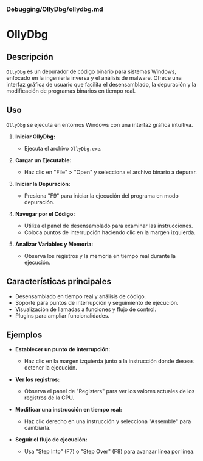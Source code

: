 ### **Debugging/OllyDbg/ollydbg.md**

# OllyDbg

## Descripción

`OllyDbg` es un depurador de código binario para sistemas Windows, enfocado en la ingeniería inversa y el análisis de malware. Ofrece una interfaz gráfica de usuario que facilita el desensamblado, la depuración y la modificación de programas binarios en tiempo real.

## Uso

`OllyDbg` se ejecuta en entornos Windows con una interfaz gráfica intuitiva.

1. **Iniciar OllyDbg:**
   - Ejecuta el archivo `OllyDbg.exe`.

2. **Cargar un Ejecutable:**
   - Haz clic en "File" > "Open" y selecciona el archivo binario a depurar.

3. **Iniciar la Depuración:**
   - Presiona "F9" para iniciar la ejecución del programa en modo depuración.

4. **Navegar por el Código:**
   - Utiliza el panel de desensamblado para examinar las instrucciones.
   - Coloca puntos de interrupción haciendo clic en la margen izquierda.

5. **Analizar Variables y Memoria:**
   - Observa los registros y la memoria en tiempo real durante la ejecución.

## Características principales

- Desensamblado en tiempo real y análisis de código.
- Soporte para puntos de interrupción y seguimiento de ejecución.
- Visualización de llamadas a funciones y flujo de control.
- Plugins para ampliar funcionalidades.

## Ejemplos

- **Establecer un punto de interrupción:**
  - Haz clic en la margen izquierda junto a la instrucción donde deseas detener la ejecución.

- **Ver los registros:**
  - Observa el panel de "Registers" para ver los valores actuales de los registros de la CPU.

- **Modificar una instrucción en tiempo real:**
  - Haz clic derecho en una instrucción y selecciona "Assemble" para cambiarla.

- **Seguir el flujo de ejecución:**
  - Usa "Step Into" (F7) o "Step Over" (F8) para avanzar línea por línea.

